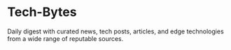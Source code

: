 # Tech-Bytes
Daily digest with curated news, tech posts, articles, and edge technologies from a wide range of reputable sources.
